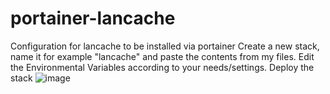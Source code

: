 # portainer-lancache
Configuration for lancache to be installed via portainer
Create a new stack, name it for example "lancache" and paste the contents from my files.
Edit the Environmental Variables according to your needs/settings.
Deploy the stack
![image](https://user-images.githubusercontent.com/30821243/199077698-2bc8c850-cfbb-4d16-8115-8a213f17b5fc.png)
